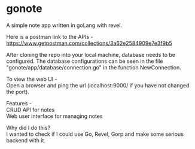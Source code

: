 gonote
======

A simple note app written in goLang with revel.

Here is a postman link to the APIs - https://www.getpostman.com/collections/3a62e2584909e7e3f9b5

After cloning the repo into your local machine, database needs to be configured. The database configurations can be seen in the file "gonote/app/database/connection.go" in the function NewConnection.

To view the web UI -<br/>
Open a browser and ping the url (localhost:9000/ if you have not changed the port).

Features -<br/>
CRUD API for notes<br/>
Web user interface for managing notes<br/>

Why did I do this?<br/>
I wanted to check if I could use Go, Revel, Gorp and make some serious backend with it.
